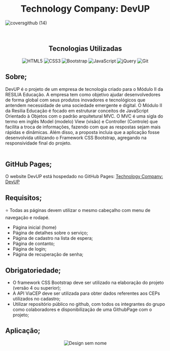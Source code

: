 <h1 align="center">Technology Company: DevUP</h1>

![coversgithub (14)](https://user-images.githubusercontent.com/101408372/170354025-549bcae0-2306-4664-ade4-70fed5848d4b.png)

<br>

<div id="inicio" align=center>
<!-- AQUI FICARÁ O SUMÁRIO -->
</div>

<h2 align="center"><strong>Tecnologias Utilizadas</strong></h2>

<div align="center">

![HTML5](https://img.shields.io/badge/html5-%23E34F26.svg?style=for-the-badge&logo=html5&logoColor=white)
![CSS3](https://img.shields.io/badge/css3-%231572B6.svg?style=for-the-badge&logo=css3&logoColor=white)
![Bootstrap](https://img.shields.io/badge/bootstrap-%23563D7C.svg?style=for-the-badge&logo=bootstrap&logoColor=white)
![JavaScript](https://img.shields.io/badge/javascript-%23323330.svg?style=for-the-badge&logo=javascript&logoColor=%23F7DF1E)
![jQuery](https://img.shields.io/badge/jquery-%230769AD.svg?style=for-the-badge&logo=jquery&logoColor=white)
![Git](https://img.shields.io/badge/git-%23F05033.svg?style=for-the-badge&logo=git&logoColor=white)

</div>

## **Sobre;** <br>

DevUP é o projeto de um empresa de tecnologia criado para o Módulo II da RESILIA Educação. A empresa tem como objetivo ajudar desenvolvedores de forma global com seus produtos inovadores e tecnológicos que antendem necessidade de uma sociedade emergente e digital. O Módulo II da Resilia Educação é focado em estruturar conceitos de JavaScript Orientado à Objetos com o padrão arquitetural MVC. O MVC é uma sigla do termo em inglês Model (modelo) View (visão) e Controller (Controle) que facilita a troca de informações, fazendo com que as respostas sejam mais rápidas e dinâmicas. Além disso, a proposta incluia que a aplicação fosse desenvolvida utilizando o Framework CSS Bootstrap, agregando na responsividade final do projeto. <br><br>


## **GitHub Pages**; 

O website DevUP está hospedado no GitHub Pages: [Technology Company: DevUP](https://igorsans.github.io/DevUP/index.html)

## **Requisitos;**

⭐ Todas as páginas devem utilizar o mesmo cabeçalho com menu de navegação e rodapé.

- Página inicial (home)
- Página de detalhes sobre o serviço; 
- Página de cadastro na lista de espera; 
- Página de contanto; 
- Página de login; 
- Página de recuperação de senha; 

## **Obrigatoriedade;** 
- O framework CSS Bootstrap deve ser utilizado na elaboração do projeto (versão
4 ou superior);
- A API ViaCEP deve ser utilizada para obter dados referentes aos CEPs utilizados
no cadastro;
- Utilizar repositório público no github, com todos os integrantes do grupo como
colaboradores e disponibilização de uma GithubPage com o projeto;

## **Aplicação**; 

<div align="center">

![Design sem nome](https://user-images.githubusercontent.com/101408372/170374048-2bbf73fc-9b0c-4e79-a255-71bcd17453a9.gif)

</div>

















